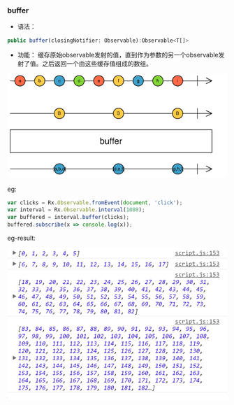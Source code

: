 ### buffer

- 语法：

```ts
public buffer(closingNotifier: Observable):Observable<T[]>
```
- 功能：
缓存原始observable发射的值，直到作为参数的另一个observable发射了值。之后返回一个由这些缓存值组成的数组。

![](/assets/buffer.png)

eg:

```js
var clicks = Rx.Observable.fromEvent(document, 'click');
var interval = Rx.Observable.interval(1000);
var buffered = interval.buffer(clicks);
buffered.subscribe(x => console.log(x));
```

eg-result:

![](/assets/buffer-result.png)